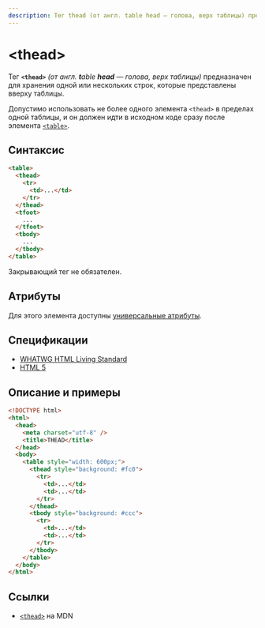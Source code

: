 ```yaml
---
description: Тег thead (от англ. table head — голова, верх таблицы) предназначен для хранения одной или нескольких строк, которые представлены вверху таблицы
---
```


# &lt;thead&gt;

Тег **`<thead>`** _(от англ. **t**able **head** — голова, верх таблицы)_ предназначен для хранения одной или нескольких строк, которые представлены вверху таблицы.

Допустимо использовать не более одного элемента `<thead>` в пределах одной таблицы, и он должен идти в исходном коде сразу после элемента [`<table>`](table.md).

## Синтаксис

```html
<table>
  <thead>
    <tr>
      <td>...</td>
    </tr>
  </thead>
  <tfoot>
    ...
  </tfoot>
  <tbody>
    ...
  </tbody>
</table>
```

Закрывающий тег не обязателен.

## Атрибуты

Для этого элемента доступны [универсальные атрибуты](uni-attr.md).

## Спецификации

- [WHATWG HTML Living Standard](https://html.spec.whatwg.org/multipage/tables.html#the-thead-element)
- [HTML 5](http://www.w3.org/TR/html5/tabular-data.html#the-thead-element)

## Описание и примеры

```html
<!DOCTYPE html>
<html>
  <head>
    <meta charset="utf-8" />
    <title>THEAD</title>
  </head>
  <body>
    <table style="width: 600px;">
      <thead style="background: #fc0">
        <tr>
          <td>...</td>
          <td>...</td>
        </tr>
      </thead>
      <tbody style="background: #ccc">
        <tr>
          <td>...</td>
          <td>...</td>
        </tr>
      </tbody>
    </table>
  </body>
</html>
```

## Ссылки

- [`<thead>`](https://developer.mozilla.org/ru/docs/Web/HTML/Element/thead) на MDN
